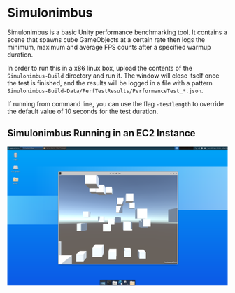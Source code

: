 # Simulonimbus

Simulonimbus is a basic Unity performance benchmarking tool. It contains a scene that spawns cube GameObjects at a certain rate then logs the minimum, maximum and average FPS counts after a specified warmup duration.

In order to run this in a x86 linux box, upload the contents of the `Simulonimbus-Build` directory and run it. The window will close itself once the test is finished, and the results will be logged in a file with a pattern `Simulonimbus-Build-Data/PerfTestResults/PerformanceTest_*.json`.

If running from command line, you can use the flag `-testlength` to override the default value of 10 seconds for the test duration.

## Simulonimbus Running in an EC2 Instance
![Simulonimbus Running in EC2 Instance](./ec2-test.png)

